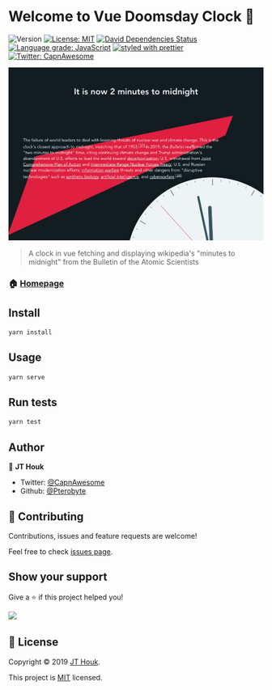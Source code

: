 # Welcome to Vue Doomsday Clock 👋

![Version](https://img.shields.io/badge/version-0.1.0-blue.svg?cacheSeconds=2592000)
[![License: MIT](https://img.shields.io/badge/License-MIT-yellow.svg)](https://github.com/Pterobyte/doomsday-clock/tree/master/LICENSE)
[![David Dependencies Status](https://david-dm.org/pterobyte/doomsday-clock.svg)](https://david-dm.org/pterobyte/doomsday-clock)
[![Language grade: JavaScript](https://img.shields.io/lgtm/grade/javascript/g/Pterobyte/doomsday-clock.svg?logo=lgtm&logoWidth=18)](https://lgtm.com/projects/g/Pterobyte/doomsday-clock/context:javascript)
[![styled with prettier](https://img.shields.io/badge/styled_with-prettier-ff69b4.svg)](https://github.com/prettier/prettier)
[![Twitter: CapnAwesome](https://img.shields.io/twitter/follow/CapnAwesome.svg?style=social)](https://twitter.com/CapnAwesome)

![App screenshot](assets/screenshots/app.png)

> A clock in vue fetching and displaying wikipedia's &#34;minutes to midnight&#34; from the Bulletin of the Atomic Scientists

### 🏠 [Homepage](https://pterobyte.github.io/doomsday-clock/)

## Install

```sh
yarn install
```

## Usage

```sh
yarn serve
```

## Run tests

```sh
yarn test
```

## Author

👤 **JT Houk**

* Twitter: [@CapnAwesome](https://twitter.com/CapnAwesome)
* Github: [@Pterobyte](https://github.com/Pterobyte)

## 🤝 Contributing

Contributions, issues and feature requests are welcome!

Feel free to check [issues page](https://github.com/Pterobyte/doomsday-clock/issues).

## Show your support

Give a ⭐️ if this project helped you!

<a href="https://www.patreon.com/TerminallyChillSoftware" rel="nofollow">
  <img src="https://c5.patreon.com/external/logo/become_a_patron_button@2x.png" width="160">
</a>


## 📝 License

Copyright © 2019 [JT Houk](https://github.com/Pterobyte).

This project is [MIT](https://github.com/Pterobyte/doomsday-clock/tree/master/LICENSE) licensed.
